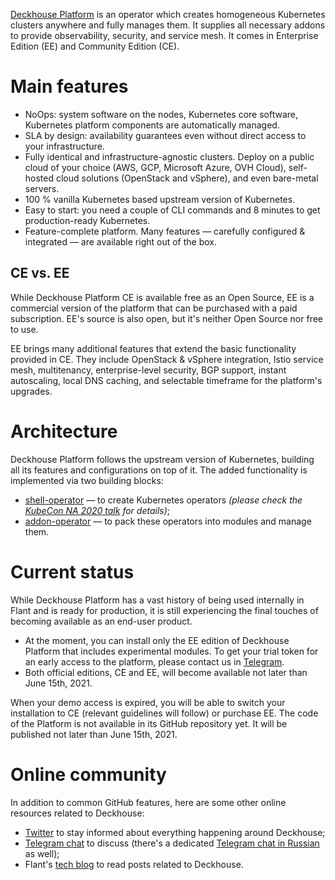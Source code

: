 [Deckhouse Platform](https://deckhouse.io/) is an operator which creates homogeneous Kubernetes clusters anywhere and fully manages them. It supplies all necessary addons to provide observability, security, and service mesh. It comes in Enterprise Edition (EE) and Community Edition (CE).

# Main features
- NoOps: system software on the nodes, Kubernetes core software, Kubernetes platform components are automatically managed.
- SLA by design: availability guarantees even without direct access to your infrastructure.
- Fully identical and infrastructure-agnostic clusters. Deploy on a public cloud of your choice (AWS, GCP, Microsoft Azure, OVH Cloud), self-hosted cloud solutions (OpenStack and vSphere), and even bare-metal servers.
- 100 % vanilla Kubernetes based upstream version of Kubernetes.
- Easy to start: you need a couple of CLI commands and 8 minutes to get production-ready Kubernetes.
- Feature-complete platform. Many features — carefully configured & integrated — are available right out of the box.

## CE vs. EE
While Deckhouse Platform CE is available free as an Open Source, EE is a commercial version of the platform that can be purchased with a paid subscription. EE's source is also open, but it's neither Open Source nor free to use.

EE brings many additional features that extend the basic functionality provided in CE. They include OpenStack & vSphere integration, Istio service mesh, multitenancy, enterprise-level security, BGP support, instant autoscaling, local DNS caching, and selectable timeframe for the platform's upgrades.

# Architecture
Deckhouse Platform follows the upstream version of Kubernetes, building all its features and configurations on top of it. The added functionality is implemented via two building blocks:

- [shell-operator](https://github.com/flant/shell-operator) — to create Kubernetes operators *(please check the [KubeCon NA 2020 talk](https://www.youtube.com/watch?v=we0s4ETUBLc) for details)*;
- [addon-operator](https://github.com/flant/addon-operator) — to pack these operators into modules and manage them.

# Current status

While Deckhouse Platform has a vast history of being used internally in Flant and is ready for production, it is still experiencing the final touches of becoming available as an end-user product.

* At the moment, you can install only the EE edition of Deckhouse Platform that includes experimental modules. To get your trial token for an early access to the platform, please contact us in [Telegram](https://t.me/deckhouse).
* Both official editions, CE and EE, will become available not later than June 15th, 2021.

When your demo access is expired, you will be able to switch your installation to CE (relevant guidelines will follow) or purchase EE.
The code of the Platform is not available in its GitHub repository yet. It will be published not later than June 15th, 2021.

# Online community
In addition to common GitHub features, here are some other online resources related to Deckhouse:

* [Twitter](https://twitter.com/deckhouseio) to stay informed about everything happening around Deckhouse;
* [Telegram chat](https://t.me/deckhouse) to discuss (there's a dedicated [Telegram chat in Russian](https://t.me/deckhouse_ru) as well);
* Flant's [tech blog](https://blog.flant.com/tag/deckhouse/) to read posts related to Deckhouse.
